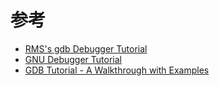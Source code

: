 # 参考

* [RMS's gdb Debugger Tutorial](http://www.unknownroad.com/rtfm/gdbtut/)
* [GNU Debugger Tutorial](http://www.tutorialspoint.com/gnu_debugger/)
* [GDB Tutorial - A Walkthrough with Examples](http://cs.brynmawr.edu/cs312/gdb-tutorial-handout.pdf)